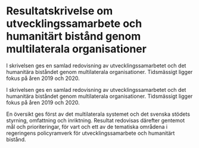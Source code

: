 # Resultatskrivelse om utvecklingssamarbete och humanitärt bistånd genom multilaterala organisationer

I skrivelsen ges en samlad redovisning av utvecklingssamarbetet och det humanitära biståndet genom multilaterala organisationer. Tidsmässigt ligger fokus på åren 2019 och 2020.

I skrivelsen ges en samlad redovisning av utvecklingssamarbetet och det humanitära biståndet genom multilaterala organisationer. Tidsmässigt ligger fokus på åren 2019 och 2020.

En översikt ges först av det multilaterala systemet och det svenska stödets styrning, omfattning och inriktning. Resultat redovisas därefter gentemot mål och prioriteringar, för vart och ett av de tematiska områdena i regeringens policyramverk för utvecklingssamarbete och humanitärt bistånd.
